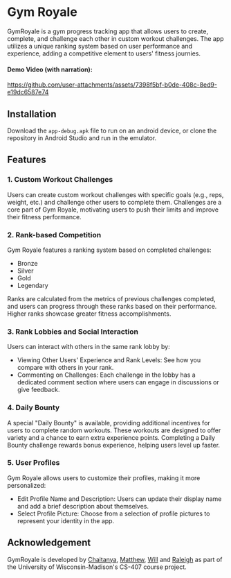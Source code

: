 # Gym Royale

GymRoyale is a gym progress tracking app that allows users to create, complete, and challenge each other in custom workout challenges. The app utilizes a unique ranking system based on user performance and experience, adding a competitive element to users' fitness journies.

#### Demo Video (with narration):

https://github.com/user-attachments/assets/7398f5bf-b0de-408c-8ed9-e19dc6587e74



## Installation

Download the `app-debug.apk` file to run on an android device, or clone the repository in Android Studio and run in the emulator.

## Features
### 1. Custom Workout Challenges
Users can create custom workout challenges with specific goals (e.g., reps, weight, etc.) and challenge other users to complete them. Challenges are a core part of Gym Royale, motivating users to push their limits and improve their fitness performance.

### 2. Rank-based Competition
Gym Royale features a ranking system based on completed challenges:
- Bronze
- Silver
- Gold
- Legendary

Ranks are calculated from the metrics of previous challenges completed, and users can progress through these ranks based on their performance. Higher ranks showcase greater fitness accomplishments.

### 3. Rank Lobbies and Social Interaction
Users can interact with others in the same rank lobby by:
- Viewing Other Users' Experience and Rank Levels: See how you compare with others in your rank.
- Commenting on Challenges: Each challenge in the lobby has a dedicated comment section where users can engage in discussions or give feedback.

### 4. Daily Bounty
A special "Daily Bounty" is available, providing additional incentives for users to complete random workouts. These workouts are designed to offer variety and a chance to earn extra experience points. Completing a Daily Bounty challenge rewards bonus experience, helping users level up faster.

### 5. User Profiles
Gym Royale allows users to customize their profiles, making it more personalized:
- Edit Profile Name and Description: Users can update their display name and add a brief description about themselves.
- Select Profile Picture: Choose from a selection of profile pictures to represent your identity in the app.

## Acknowledgement
GymRoyale is developed by [Chaitanya](https://github.com/NordicNormad), [Matthew](https://github.com/matthew-rc), [Will](https://github.com/WillGeis) and [Raleigh](https://github.com/ralster213) as part of the University of Wisconsin-Madison's CS-407 course project.
